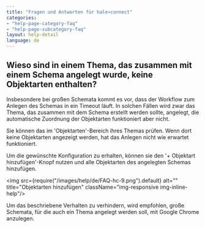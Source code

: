 ```yaml
---
title: "Fragen und Antworten für hale»connect"
categories:
- "help-page-category-faq"
- "help-page-subcategory-faq"
layout: help-detail
language: de
---
```


<h2>Wieso sind in einem Thema, das zusammen mit einem Schema angelegt wurde, keine Objektarten enthalten?</h2>

Insbesondere bei großen Schemata kommt es vor, dass der Workflow zum Anlegen des Schemas in ein Timeout läuft. In solchen Fällen wird zwar das Thema, das zusammen mit dem Schema erstellt werden sollte, angelegt, die automatische Zuordnung der Objektarten funktioniert aber nicht. 

Sie können das im 'Objektarten'-Bereich ihres Themas prüfen. Wenn dort keine Objektarten angezeigt werden, hat das Anlegen nicht wie erwartet funktioniert. 

Um die gewünschte Konfiguration zu erhalten, können sie den '+ Objektart hinzufügen'-Knopf nutzen und alle Objektarten des angelegten Schemas hinzufügen.

<img src={require("/images/help/de/FAQ-hc-9.png").default} alt="" title="Objektarten hinzufügen" className="img-responsive img-inline-help"/>

Um das beschriebene Verhalten zu verhindern, wird empfohlen, große Schemata, für die auch ein Thema angelegt werden soll, mit Google Chrome anzulegen. 
